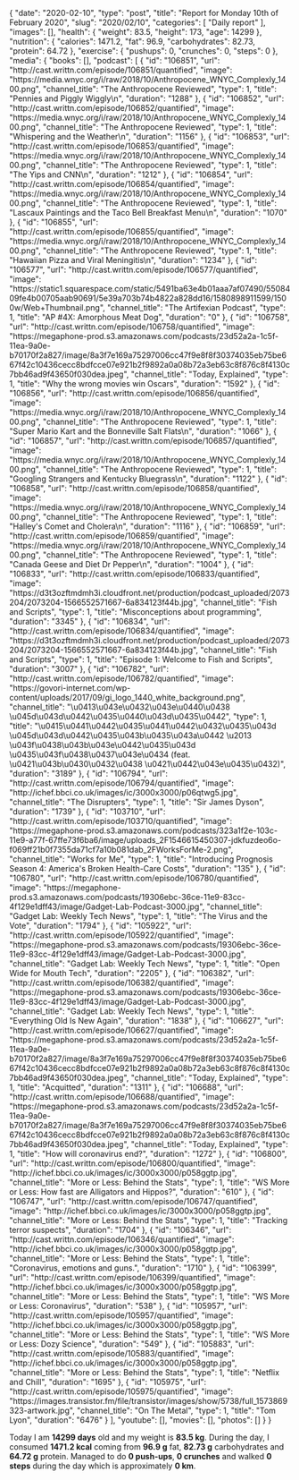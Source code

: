 {
    "date": "2020-02-10",
    "type": "post",
    "title": "Report for Monday 10th of February 2020",
    "slug": "2020\/02\/10",
    "categories": [
        "Daily report"
    ],
    "images": [],
    "health": {
        "weight": 83.5,
        "height": 173,
        "age": 14299
    },
    "nutrition": {
        "calories": 1471.2,
        "fat": 96.9,
        "carbohydrates": 82.73,
        "protein": 64.72
    },
    "exercise": {
        "pushups": 0,
        "crunches": 0,
        "steps": 0
    },
    "media": {
        "books": [],
        "podcast": [
            {
                "id": "106851",
                "url": "http:\/\/cast.writtn.com\/episode\/106851\/quantified",
                "image": "https:\/\/media.wnyc.org\/i\/raw\/2018\/10\/Anthropocene_WNYC_Complexly_1400.png",
                "channel_title": "The Anthropocene Reviewed",
                "type": 1,
                "title": "Pennies and Piggly Wiggly\n",
                "duration": "1288"
            },
            {
                "id": "106852",
                "url": "http:\/\/cast.writtn.com\/episode\/106852\/quantified",
                "image": "https:\/\/media.wnyc.org\/i\/raw\/2018\/10\/Anthropocene_WNYC_Complexly_1400.png",
                "channel_title": "The Anthropocene Reviewed",
                "type": 1,
                "title": "Whispering and the Weather\n",
                "duration": "1156"
            },
            {
                "id": "106853",
                "url": "http:\/\/cast.writtn.com\/episode\/106853\/quantified",
                "image": "https:\/\/media.wnyc.org\/i\/raw\/2018\/10\/Anthropocene_WNYC_Complexly_1400.png",
                "channel_title": "The Anthropocene Reviewed",
                "type": 1,
                "title": "The Yips and CNN\n",
                "duration": "1212"
            },
            {
                "id": "106854",
                "url": "http:\/\/cast.writtn.com\/episode\/106854\/quantified",
                "image": "https:\/\/media.wnyc.org\/i\/raw\/2018\/10\/Anthropocene_WNYC_Complexly_1400.png",
                "channel_title": "The Anthropocene Reviewed",
                "type": 1,
                "title": "Lascaux Paintings and the Taco Bell Breakfast Menu\n",
                "duration": "1070"
            },
            {
                "id": "106855",
                "url": "http:\/\/cast.writtn.com\/episode\/106855\/quantified",
                "image": "https:\/\/media.wnyc.org\/i\/raw\/2018\/10\/Anthropocene_WNYC_Complexly_1400.png",
                "channel_title": "The Anthropocene Reviewed",
                "type": 1,
                "title": "Hawaiian Pizza and Viral Meningitis\n",
                "duration": "1234"
            },
            {
                "id": "106577",
                "url": "http:\/\/cast.writtn.com\/episode\/106577\/quantified",
                "image": "https:\/\/static1.squarespace.com\/static\/5491ba63e4b01aaa7af07490\/5508409fe4b00705aab90691\/5e39a703b74b4822a828dd16\/1580898911599\/1500w\/Web+Thumbnail.png",
                "channel_title": "The Artifexian Podcast",
                "type": 1,
                "title": "AP #4X: Amorphous Meat Dog",
                "duration": "0"
            },
            {
                "id": "106758",
                "url": "http:\/\/cast.writtn.com\/episode\/106758\/quantified",
                "image": "https:\/\/megaphone-prod.s3.amazonaws.com\/podcasts\/23d52a2a-1c5f-11ea-9a0e-b70170f2a827\/image\/8a3f7e169a75297006cc47f9e8f8f30374035eb75be667f42c10436cecc8bdfcce07e921b2f9892a0a08b72a3eb63c8f876c8f4130c7bb46ad9f43650f030dea.jpeg",
                "channel_title": "Today, Explained",
                "type": 1,
                "title": "Why the wrong movies win Oscars",
                "duration": "1592"
            },
            {
                "id": "106856",
                "url": "http:\/\/cast.writtn.com\/episode\/106856\/quantified",
                "image": "https:\/\/media.wnyc.org\/i\/raw\/2018\/10\/Anthropocene_WNYC_Complexly_1400.png",
                "channel_title": "The Anthropocene Reviewed",
                "type": 1,
                "title": "Super Mario Kart and the Bonneville Salt Flats\n",
                "duration": "1066"
            },
            {
                "id": "106857",
                "url": "http:\/\/cast.writtn.com\/episode\/106857\/quantified",
                "image": "https:\/\/media.wnyc.org\/i\/raw\/2018\/10\/Anthropocene_WNYC_Complexly_1400.png",
                "channel_title": "The Anthropocene Reviewed",
                "type": 1,
                "title": "Googling Strangers and Kentucky Bluegrass\n",
                "duration": "1122"
            },
            {
                "id": "106858",
                "url": "http:\/\/cast.writtn.com\/episode\/106858\/quantified",
                "image": "https:\/\/media.wnyc.org\/i\/raw\/2018\/10\/Anthropocene_WNYC_Complexly_1400.png",
                "channel_title": "The Anthropocene Reviewed",
                "type": 1,
                "title": "Halley's Comet and Cholera\n",
                "duration": "1116"
            },
            {
                "id": "106859",
                "url": "http:\/\/cast.writtn.com\/episode\/106859\/quantified",
                "image": "https:\/\/media.wnyc.org\/i\/raw\/2018\/10\/Anthropocene_WNYC_Complexly_1400.png",
                "channel_title": "The Anthropocene Reviewed",
                "type": 1,
                "title": "Canada Geese and Diet Dr Pepper\n",
                "duration": "1004"
            },
            {
                "id": "106833",
                "url": "http:\/\/cast.writtn.com\/episode\/106833\/quantified",
                "image": "https:\/\/d3t3ozftmdmh3i.cloudfront.net\/production\/podcast_uploaded\/2073204\/2073204-1566552571667-6a834123f44b.jpg",
                "channel_title": "Fish and Scripts",
                "type": 1,
                "title": "Misconceptions about programming",
                "duration": "3345"
            },
            {
                "id": "106834",
                "url": "http:\/\/cast.writtn.com\/episode\/106834\/quantified",
                "image": "https:\/\/d3t3ozftmdmh3i.cloudfront.net\/production\/podcast_uploaded\/2073204\/2073204-1566552571667-6a834123f44b.jpg",
                "channel_title": "Fish and Scripts",
                "type": 1,
                "title": "Episode 1: Welcome to Fish and Scripts",
                "duration": "3007"
            },
            {
                "id": "106782",
                "url": "http:\/\/cast.writtn.com\/episode\/106782\/quantified",
                "image": "https:\/\/govori-internet.com\/wp-content\/uploads\/2017\/09\/gi_logo_1440_white_background.png",
                "channel_title": "\u0413\u043e\u0432\u043e\u0440\u0438 \u045d\u043d\u0442\u0435\u0440\u043d\u0435\u0442",
                "type": 1,
                "title": "\u0415\u0441\u0442\u0435\u0441\u0442\u0432\u0435\u043d \u045d\u043d\u0442\u0435\u043b\u0435\u043a\u0442 \u2013 \u043f\u0438\u043b\u043e\u0442\u0435\u043d \u0435\u043f\u0438\u0437\u043e\u0434 (feat. \u0421\u043b\u0430\u0432\u0438 \u0421\u0442\u043e\u0435\u0432)",
                "duration": "3189"
            },
            {
                "id": "106794",
                "url": "http:\/\/cast.writtn.com\/episode\/106794\/quantified",
                "image": "http:\/\/ichef.bbci.co.uk\/images\/ic\/3000x3000\/p06qtwg5.jpg",
                "channel_title": "The Disrupters",
                "type": 1,
                "title": "Sir James Dyson",
                "duration": "1739"
            },
            {
                "id": "103710",
                "url": "http:\/\/cast.writtn.com\/episode\/103710\/quantified",
                "image": "https:\/\/megaphone-prod.s3.amazonaws.com\/podcasts\/323a1f2e-103c-11e9-a77f-67ffe73f6ba6\/image\/uploads_2F1546615450307-jdkfuzdeo6o-f069ff21b0f7355da71cf7a10b081dab_2FWorksForMe-2.png",
                "channel_title": "Works for Me",
                "type": 1,
                "title": "Introducing Prognosis Season 4: America's Broken Health-Care Costs",
                "duration": "135"
            },
            {
                "id": "106780",
                "url": "http:\/\/cast.writtn.com\/episode\/106780\/quantified",
                "image": "https:\/\/megaphone-prod.s3.amazonaws.com\/podcasts\/19306ebc-36ce-11e9-83cc-4f129e1dff43\/image\/Gadget-Lab-Podcast-3000.jpg",
                "channel_title": "Gadget Lab: Weekly Tech News",
                "type": 1,
                "title": "The Virus and the Vote",
                "duration": "1794"
            },
            {
                "id": "105922",
                "url": "http:\/\/cast.writtn.com\/episode\/105922\/quantified",
                "image": "https:\/\/megaphone-prod.s3.amazonaws.com\/podcasts\/19306ebc-36ce-11e9-83cc-4f129e1dff43\/image\/Gadget-Lab-Podcast-3000.jpg",
                "channel_title": "Gadget Lab: Weekly Tech News",
                "type": 1,
                "title": "Open Wide for Mouth Tech",
                "duration": "2205"
            },
            {
                "id": "106382",
                "url": "http:\/\/cast.writtn.com\/episode\/106382\/quantified",
                "image": "https:\/\/megaphone-prod.s3.amazonaws.com\/podcasts\/19306ebc-36ce-11e9-83cc-4f129e1dff43\/image\/Gadget-Lab-Podcast-3000.jpg",
                "channel_title": "Gadget Lab: Weekly Tech News",
                "type": 1,
                "title": "Everything Old Is New Again",
                "duration": "1838"
            },
            {
                "id": "106627",
                "url": "http:\/\/cast.writtn.com\/episode\/106627\/quantified",
                "image": "https:\/\/megaphone-prod.s3.amazonaws.com\/podcasts\/23d52a2a-1c5f-11ea-9a0e-b70170f2a827\/image\/8a3f7e169a75297006cc47f9e8f8f30374035eb75be667f42c10436cecc8bdfcce07e921b2f9892a0a08b72a3eb63c8f876c8f4130c7bb46ad9f43650f030dea.jpeg",
                "channel_title": "Today, Explained",
                "type": 1,
                "title": "Acquitted",
                "duration": "1311"
            },
            {
                "id": "106688",
                "url": "http:\/\/cast.writtn.com\/episode\/106688\/quantified",
                "image": "https:\/\/megaphone-prod.s3.amazonaws.com\/podcasts\/23d52a2a-1c5f-11ea-9a0e-b70170f2a827\/image\/8a3f7e169a75297006cc47f9e8f8f30374035eb75be667f42c10436cecc8bdfcce07e921b2f9892a0a08b72a3eb63c8f876c8f4130c7bb46ad9f43650f030dea.jpeg",
                "channel_title": "Today, Explained",
                "type": 1,
                "title": "How will coronavirus end?",
                "duration": "1272"
            },
            {
                "id": "106800",
                "url": "http:\/\/cast.writtn.com\/episode\/106800\/quantified",
                "image": "http:\/\/ichef.bbci.co.uk\/images\/ic\/3000x3000\/p058ggtp.jpg",
                "channel_title": "More or Less: Behind the Stats",
                "type": 1,
                "title": "WS More or Less: How fast are Alligators and Hippos?",
                "duration": "610"
            },
            {
                "id": "106747",
                "url": "http:\/\/cast.writtn.com\/episode\/106747\/quantified",
                "image": "http:\/\/ichef.bbci.co.uk\/images\/ic\/3000x3000\/p058ggtp.jpg",
                "channel_title": "More or Less: Behind the Stats",
                "type": 1,
                "title": "Tracking terror suspects",
                "duration": "1704"
            },
            {
                "id": "106346",
                "url": "http:\/\/cast.writtn.com\/episode\/106346\/quantified",
                "image": "http:\/\/ichef.bbci.co.uk\/images\/ic\/3000x3000\/p058ggtp.jpg",
                "channel_title": "More or Less: Behind the Stats",
                "type": 1,
                "title": "Coronavirus, emotions and guns.",
                "duration": "1710"
            },
            {
                "id": "106399",
                "url": "http:\/\/cast.writtn.com\/episode\/106399\/quantified",
                "image": "http:\/\/ichef.bbci.co.uk\/images\/ic\/3000x3000\/p058ggtp.jpg",
                "channel_title": "More or Less: Behind the Stats",
                "type": 1,
                "title": "WS More or Less: Coronavirus",
                "duration": "538"
            },
            {
                "id": "105957",
                "url": "http:\/\/cast.writtn.com\/episode\/105957\/quantified",
                "image": "http:\/\/ichef.bbci.co.uk\/images\/ic\/3000x3000\/p058ggtp.jpg",
                "channel_title": "More or Less: Behind the Stats",
                "type": 1,
                "title": "WS More or Less: Dozy Science",
                "duration": "549"
            },
            {
                "id": "105883",
                "url": "http:\/\/cast.writtn.com\/episode\/105883\/quantified",
                "image": "http:\/\/ichef.bbci.co.uk\/images\/ic\/3000x3000\/p058ggtp.jpg",
                "channel_title": "More or Less: Behind the Stats",
                "type": 1,
                "title": "Netflix and Chill",
                "duration": "1695"
            },
            {
                "id": "105975",
                "url": "http:\/\/cast.writtn.com\/episode\/105975\/quantified",
                "image": "https:\/\/images.transistor.fm\/file\/transistor\/images\/show\/5738\/full_1573869323-artwork.jpg",
                "channel_title": "On The Metal",
                "type": 1,
                "title": "Tom Lyon",
                "duration": "6476"
            }
        ],
        "youtube": [],
        "movies": [],
        "photos": []
    }
}

Today I am <strong>14299 days</strong> old and my weight is <strong>83.5 kg</strong>. During the day, I consumed <strong>1471.2 kcal</strong> coming from <strong>96.9 g</strong> fat, <strong>82.73 g</strong> carbohydrates and <strong>64.72 g</strong> protein. Managed to do <strong>0 push-ups</strong>, <strong>0 crunches</strong> and walked <strong>0 steps</strong> during the day which is approximately <strong>0 km</strong>.